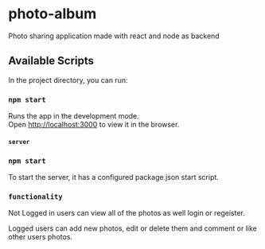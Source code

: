 # photo-album
Photo sharing application made with react and node as backend

## Available Scripts

In the project directory, you can run:

### `npm start`

Runs the app in the development mode.\
Open [http://localhost:3000](http://localhost:3000) to view it in the browser.

#### `server`
### `npm start`
To start the server, it has a configured package.json start script.

### `functionality`

Not Logged in users can view all of the photos as well login or regeister.

Logged users can add new photos, edit or delete them and comment or like other users photos.
